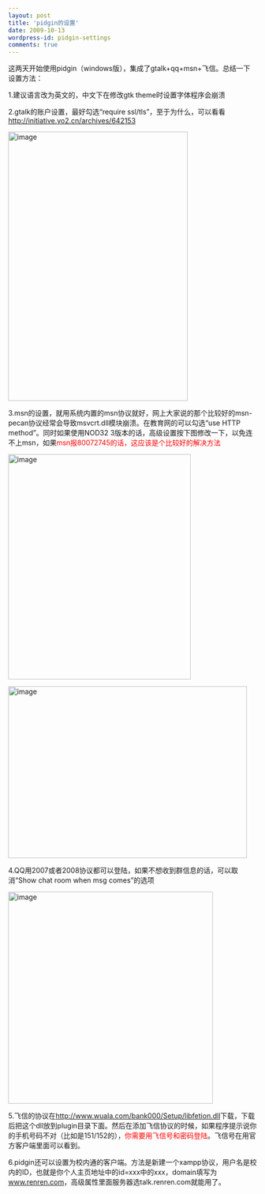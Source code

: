 ```yaml
---
layout: post
title: 'pidgin的设置'
date: 2009-10-13
wordpress-id: pidgin-settings
comments: true
---
```

这两天开始使用pidgin（windows版），集成了gtalk+qq+msn+飞信。总结一下设置方法：

1.建议语言改为英文的，中文下在修改gtk theme时设置字体程序会崩溃

2.gtalk的账户设置，最好勾选“require ssl/tls”，至于为什么，可以看看<a href="http://initiative.yo2.cn/archives/642153">http://initiative.yo2.cn/archives/642153</a>

<a href="http://laoyang.yo2.cn/wp-content/uploads/300/30018/2009/10/image.png"><img style="border-right-width: 0px; display: inline; border-top-width: 0px; border-bottom-width: 0px; border-left-width: 0px" title="image" src="http://laoyang.yo2.cn/wp-content/uploads/300/30018/2009/10/image-thumb.png" border="0" alt="image" width="364" height="545" /></a>

3.msn的设置，就用系统内置的msn协议就好，网上大家说的那个比较好的msn-pecan协议经常会导致msvcrt.dll模块崩溃。在教育网的可以勾选“use HTTP method”。同时如果使用NOD32 3版本的话，高级设置按下图修改一下，以免连不上msn，如果<span style="color: #ff0000;">msn报80072745的话，这应该是个比较好的解决方法</span>

<a href="http://laoyang.yo2.cn/wp-content/uploads/300/30018/2009/10/image1.png"><img style="border-right-width: 0px; display: inline; border-top-width: 0px; border-bottom-width: 0px; border-left-width: 0px" title="image" src="http://laoyang.yo2.cn/wp-content/uploads/300/30018/2009/10/image-thumb1.png" border="0" alt="image" width="370" height="456" /></a>

<a href="http://laoyang.yo2.cn/wp-content/uploads/300/30018/2009/10/image2.png"><img style="border-right-width: 0px; display: inline; border-top-width: 0px; border-bottom-width: 0px; border-left-width: 0px" title="image" src="http://laoyang.yo2.cn/wp-content/uploads/300/30018/2009/10/image-thumb2.png" border="0" alt="image" width="484" height="348" /></a>

4.QQ用2007或者2008协议都可以登陆，如果不想收到群信息的话，可以取消“Show chat room when msg comes”的选项

<a href="http://laoyang.yo2.cn/wp-content/uploads/300/30018/2009/10/image3.png"><img style="border-right-width: 0px; display: inline; border-top-width: 0px; border-bottom-width: 0px; border-left-width: 0px" title="image" src="http://laoyang.yo2.cn/wp-content/uploads/300/30018/2009/10/image-thumb3.png" border="0" alt="image" width="415" height="429" /></a>

5.飞信的协议在<a title="http://www.wuala.com/bank000/Setup/libfetion.dll" href="http://www.wuala.com/bank000/Setup/libfetion.dll">http://www.wuala.com/bank000/Setup/libfetion.dll</a>下载，下载后把这个dll放到plugin目录下面。然后在添加飞信协议的时候，如果程序提示说你的手机号码不对（比如是151/152的），<span style="color: #ff0000;">你需要用飞信号和密码登陆</span>。飞信号在用官方客户端里面可以看到。

6.pidgin还可以设置为校内通的客户端。方法是新建一个xampp协议，用户名是校内的ID，也就是你个人主页地址中的id=xxx中的xxx，domain填写为<a href="http://www.renren.com">www.renren.com</a>，高级属性里面服务器选talk.renren.com就能用了。

